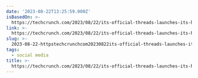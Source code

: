 ```yaml
---
date: '2023-08-22T13:25:59.000Z'
isBasedOn: >-
  https://techcrunch.com/2023/08/22/its-official-threads-launches-its-highly-anticipated-web-app/?tpcc=tcplustwitter
link: >-
  https://techcrunch.com/2023/08/22/its-official-threads-launches-its-highly-anticipated-web-app/?tpcc=tcplustwitter
slug: >-
  2023-08-22-httpstechcrunchcom20230822its-official-threads-launches-its-highly-anticipated-web-apptpcctcplustwitter
tags:
  - social media
title: >-
  https://techcrunch.com/2023/08/22/its-official-threads-launches-its-highly-anticipated-web-app/?tpcc=tcplustwitter
---
```


